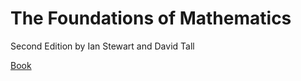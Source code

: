 # The Foundations of Mathematics
Second Edition by Ian Stewart and David Tall

[Book](https://read.amazon.com/?asin=B00UXLB1SQ)
